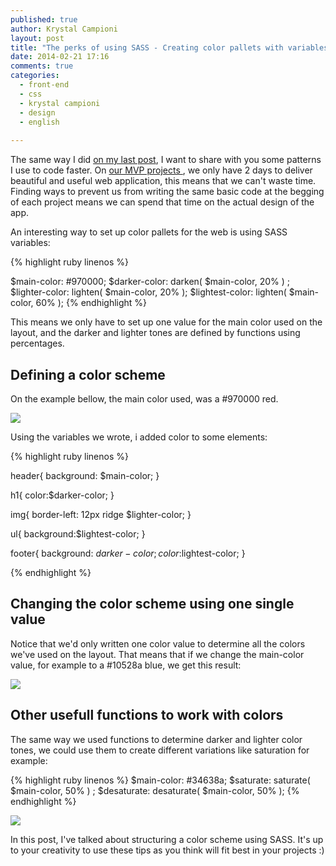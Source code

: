 ```yaml
---
published: true
author: Krystal Campioni
layout: post
title: "The perks of using SASS - Creating color pallets with variables and functions"
date: 2014-02-21 17:16
comments: true
categories:
  - front-end
  - css
  - krystal campioni
  - design
  - english
  
---
```


The same way I did <a href="http://helabs.com.br/blog/2014/01/21/prevent-common-problems-when-writing-css-from-scratch/">on my last post</a>, I want to share with you some patterns I use to code faster. On <a href="http://startupdev.com.br/pt/servicos-para-startups/mvp/">our MVP projects </a> , we only have 2 days to deliver beautiful and useful web application, this means that we can't waste time. Finding ways to prevent us from writing the same basic code at the begging of each project means we can spend that time on the actual design of the app. 

An interesting way to set up color pallets for the web is using SASS variables:
<!--more-->
{% highlight ruby linenos %}

$main-color: #970000;
$darker-color: darken( $main-color, 20% ) ;
$lighter-color: lighten( $main-color, 20% );
$lightest-color: lighten( $main-color, 60% );
{% endhighlight %}

This means we only have to set up one value for the main color used on the layout, and the darker and lighter tones are defined by functions using percentages.

<h2>Defining a color scheme</h2> 

On the example bellow, the main color used, was a #970000 red. 

<img src="/blog/images/posts/2014-02-21/example1.png">

Using the variables we wrote, i added color to some elements:

{% highlight ruby linenos %}

header{
  background: $main-color;
}

h1{
    color:$darker-color;
  }

img{
  border-left: 12px ridge $lighter-color;
}

ul{
  background:$lightest-color;
}

footer{
  background: $darker-color;
  color:$lightest-color;
}


{% endhighlight %}


<h2>Changing the color scheme using one single value</h2> 

Notice that we'd only written one color value to determine all the colors we've used on the layout. That means that if we change the main-color value, for example to a #10528a blue, we get this result:

<img src="/blog/images/posts/2014-02-21/example2.png">


<h2>Other usefull functions to work with colors</h2>

The same way we used functions to determine darker and lighter color tones, we could use them to create different variations like saturation for example:

{% highlight ruby linenos %}
$main-color: #34638a;
$saturate: saturate( $main-color, 50% ) ;
$desaturate: desaturate( $main-color, 50% );
{% endhighlight %}


<img src="/blog/images/posts/2014-02-21/example3.png">

In this post, I've talked about structuring a color scheme using SASS. It's up to your creativity to use these tips as you think will fit best in your projects :)
